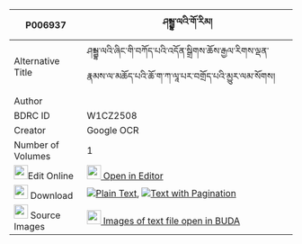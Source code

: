 |P006937|ཤམྦྷ་ལའི་གོ་རིམ། 
| --- | --- 
|Alternative Title |ཤམྦྷ་ལའི་ཞིང་གི་བཀོད་པའི་འདོན་སྒྲིགས་ཆོས་རྒྱལ་རིགས་ལྡན་རྣམས་ལ་མཆོད་པའི་ཆོ་ག་ཀ་ལཱ་པར་བགྲོད་པའི་མྱུར་ལམ་སོགས།
|Author | 
|BDRC ID | W1CZ2508
|Creator | Google OCR
|Number of Volumes| 1
|<img width="25" src="https://img.icons8.com/color/25/000000/edit-property.png">Edit Online| [<img width="25" src="https://avatars.githubusercontent.com/u/45091458?s=200&v=4"> Open in Editor](http://editor.openpecha.org/P006937)
|<img width="25" src="https://img.icons8.com/fluent/48/000000/download-2.png"/>  Download | [![](https://img.icons8.com/color/20/000000/txt.png)Plain Text](https://github.com/Openpecha/P006937/releases/download/v1/shambha(?)_la_i_gorim_plain_P006937.zip), [![](https://img.icons8.com/color/20/000000/txt.png)Text with Pagination](https://github.com/Openpecha/P006937/releases/download/v1/shambha(?)_la_i_gorim_pages_P006937.zip)
|<img width="25" src="https://img.icons8.com/plasticine/100/000000/pictures-folder.png"/>  Source Images | [<img width="25" src="https://library.bdrc.io/icons/BUDA-small.svg"> Images of text file open in BUDA](https://library.bdrc.io/show/bdr:W1CZ2508)